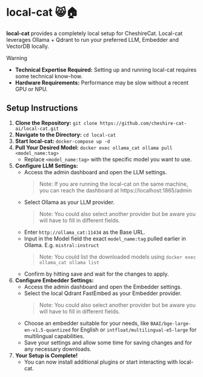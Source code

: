 # local-cat 😸🏠

**local-cat** provides a completely local setup for CheshireCat. Local-cat leverages Ollama + Qdrant to run your preferred LLM, Embedder and VectorDB locally.

> [!WARNING]
>
> - **Technical Expertise Required:** Setting up and running local-cat requires some technical know-how.
> - **Hardware Requirements:** Performance may be slow without a recent GPU or NPU.

## Setup Instructions

1. **Clone the Repository:** `git clone https://github.com/cheshire-cat-ai/local-cat.git`
2. **Navigate to the Directory:** `cd local-cat`
3. **Start local-cat:** `docker-compose up -d`
4. **Pull Your Desired Model:** `docker exec ollama_cat ollama pull <model_name:tag>`
   - Replace `<model_name:tag>` with the specific model you want to use.
5. **Configure LLM Settings:**
   - Access the admin dashboard and open the LLM settings.
      > Note: If you are running the local-cat on the same machine, you can reach the dashboard at https://localhost:1865/admin 
   - Select Ollama as your LLM provider.
      > Note: You could also select another provider but be aware you will have to fill in different fields.
   - Enter `http://ollama_cat:11434` as the Base URL.
   - Input in the Model field the exact `model_name:tag` pulled earlier in Ollama. E.g. `mistral:instruct`
     > Note: You could list the downloaded models using `docker exec ollama_cat ollama list`
   - Confirm by hitting save and wait for the changes to apply.
6. **Configure Embedder Settings:**
   - Access the admin dashboard and open the Embedder settings.
   - Select the local Qdrant FastEmbed as your Embedder provider.
     > Note: You could also select another provider but be aware you will have to fill in different fields.
   - Choose an embedder suitable for your needs, like `BAAI/bge-large-en-v1.5-quantized` for English or `intfloat/multilingual-e5-large` for multilingual capabilities.
   - Save your settings and allow some time for saving changes and for any necessary downloads.
7. **Your Setup is Complete!**
   - You can now install additional plugins or start interacting with local-cat.

